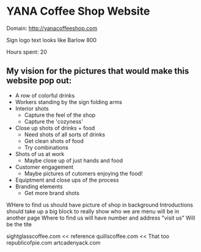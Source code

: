  # YANA Coffee Shop Website 


Domain:  http://yanacoffeeshop.com

Sign logo text looks like Barlow 800 

 Hours spent: 20


 ## My vision for the pictures that would make this website pop out: 
- A row of colorful drinks
- Workers standing by the sign folding arms
- Interior shots 
    + Capture the feel of the shop
    + Capture the 'cozyness'
- Close up shots of drinks + food
    + Need shots of all sorts of drinks
    + Get clean shots of food
    + Try combinations
- Shots of us at work
    + Maybe close up of just hands and food
- Customer engagement
    + Maybe pictures of cutomers enjoying the food!
- Equiptment and close ups of the process
- Branding elements 
    + Get more brand shots



WHere to find us should have picture of shop in background
Introductions should take up a big block to really show who we are
menu will be in another page
Where to find us will have number and address   "visit us" Will be the tite

sightglasscoffee.com << reference 
quillscoffee.com << That too
republicofpie.com
artcadenyack.com